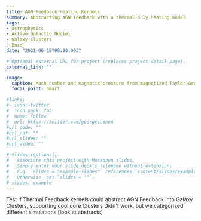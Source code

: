 ```yaml
---
title: AGN Feedback Heating Kernels
summary: Abstracting AGN feedback with a thermal-only heating model
tags:
- Astrophysics
- Active Galactic Nuclei
- Galaxy Clusters
- Enzo
date: "2021-06-15T00:00:00Z"

# Optional external URL for project (replaces project detail page).
external_link: ""

image:
  caption: Mach number and magnetic pressure from magnetized Taylor-Green simulation
  focal_point: Smart

#links:
#- icon: twitter
#  icon_pack: fab
#  name: Follow
#  url: https://twitter.com/georgecushen
#url_code: ""
#url_pdf: ""
#url_slides: ""
#url_video: ""

# Slides (optional).
#   Associate this project with Markdown slides.
#   Simply enter your slide deck's filename without extension.
#   E.g. `slides = "example-slides"` references `content/slides/example-slides.md`.
#   Otherwise, set `slides = ""`.
# slides: example
---
```


Test if Thermal Feedback kernels could abstract AGN Feedback into Galaxy
Clusters, supporting cool core Clusters Didn't work, but we categorized
different simulations [look at abstracts]
